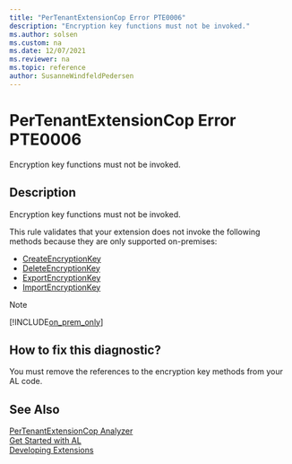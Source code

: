 ```yaml
---
title: "PerTenantExtensionCop Error PTE0006"
description: "Encryption key functions must not be invoked."
ms.author: solsen
ms.custom: na
ms.date: 12/07/2021
ms.reviewer: na
ms.topic: reference
author: SusanneWindfeldPedersen
---
```

[//]: # (START>DO_NOT_EDIT)
[//]: # (IMPORTANT:Do not edit any of the content between here and the END>DO_NOT_EDIT.)
[//]: # (Any modifications should be made in the .xml files in the ModernDev repo.)
# PerTenantExtensionCop Error PTE0006
Encryption key functions must not be invoked.

## Description
Encryption key functions must not be invoked.

[//]: # (IMPORTANT: END>DO_NOT_EDIT)

This rule validates that your extension does not invoke the following methods because they are only supported on-premises:

- [CreateEncryptionKey](../methods-auto/system/system-createencryptionkey-method.md)
- [DeleteEncryptionKey](../methods-auto/system/system-deleteencryptionkey-method.md)
- [ExportEncryptionKey](../methods-auto/system/system-exportencryptionkey-method.md)
- [ImportEncryptionKey](../methods-auto/system/system-importencryptionkey-method.md)

> [!Note]
> [!INCLUDE[on_prem_only](../includes/on_prem_only.md)]

## How to fix this diagnostic?

You must remove the references to the encryption key methods from your AL code.

## See Also  
[PerTenantExtensionCop Analyzer](pertenantextensioncop.md)  
[Get Started with AL](../devenv-get-started.md)  
[Developing Extensions](../devenv-dev-overview.md)  